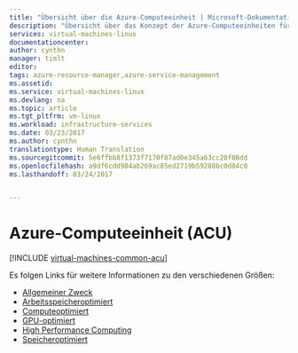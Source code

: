```yaml
---
title: "Übersicht über die Azure-Computeeinheit | Microsoft-Dokumentation"
description: "Übersicht über das Konzept der Azure-Computeeinheiten für Linux. Mithilfe der ACU kann die CPU-Leistung von Azure-SKUs verglichen werden."
services: virtual-machines-linux
documentationcenter: 
author: cynthn
manager: timlt
editor: 
tags: azure-resource-manager,azure-service-management
ms.assetid: 
ms.service: virtual-machines-linux
ms.devlang: na
ms.topic: article
ms.tgt_pltfrm: vm-linux
ms.workload: infrastructure-services
ms.date: 03/23/2017
ms.author: cynthn
translationtype: Human Translation
ms.sourcegitcommit: 5e6ffbb8f1373f7170f87ad0e345a63cc20f08dd
ms.openlocfilehash: a9df6cdd984ab269ac85ed2719b59288bc0d04c0
ms.lasthandoff: 03/24/2017


---
```


# <a name="azure-compute-unit-acu"></a>Azure-Computeeinheit (ACU)

[!INCLUDE [virtual-machines-common-acu](../../includes/virtual-machines-common-acu.md)]


Es folgen Links für weitere Informationen zu den verschiedenen Größen:
- [Allgemeiner Zweck](virtual-machines-linux-sizes-general.md)
- [Arbeitsspeicheroptimiert](virtual-machines-linux-sizes-memory.md)
- [Computeoptimiert](virtual-machines-linux-sizes-compute.md)
- [GPU-optimiert](virtual-machines-linux-sizes-gpu.md)
- [High Performance Computing](virtual-machines-linux-sizes-hpc.md)
- [Speicheroptimiert](virtual-machines-linux-sizes-storage.md)
